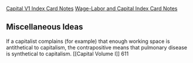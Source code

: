[Capital V1 Index Card Notes](https://drive.google.com/file/d/15zD5p5rC8_4icwmD3-UQXqPo78izpnwc/view?usp=sharing)
[Wage-Labor and Capital Index Card Notes](https://drive.google.com/file/d/1cYoTmPnKhMYPwcdFzzcV_PV6tMvGRKyn/view?usp=sharing)



## Miscellaneous Ideas
If a capitalist complains (for example) that enough working space is antithetical to capitalism, the contrapositive means that pulmonary disease is synthetical to capitalism. [[Capital Volume I]] 611